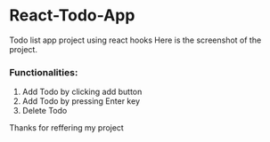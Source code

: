 # React-Todo-App
Todo list app project using react hooks
Here is the screenshot of the project.

<h3>Functionalities:</h3>
<ol>
  <li> Add Todo by clicking add button</li>
  <li> Add Todo by pressing Enter key</li>
  <li> Delete Todo</li>
 </ol>
 Thanks for reffering my project
